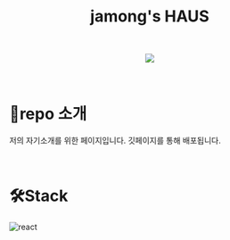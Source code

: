 <h1 align="center"> jamong's HAUS </h1>
<br>
<p align="center">
  <img src="https://github.com/user-attachments/assets/f0f29a9f-9142-4269-9c7a-a59a5ed26a94">
</p>

<br>

# 📝repo 소개
저의 자기소개를 위한 페이지입니다.
깃페이지를 통해 배포됩니다.

<br>

# 🛠️Stack
![react](https://img.shields.io/badge/React-20232A?style=for-the-badge&logo=react&logoColor=61DAFB)
